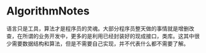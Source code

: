 # AlgorithmNotes
语言只是工具，算法才是程序员的灵魂。大部分程序员整天做的事情就是增删改查，在所谓的业务开发中，更多的是利用已经封装好的现成接口，类库。这其中很少需要数据结构和算法，但是不需要自己实现，并不代表什么都不需要了解。
